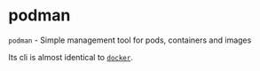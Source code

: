 # podman

`podman` - Simple management tool for pods, containers and images

Its cli is almost identical to [`docker`](docker.md).
